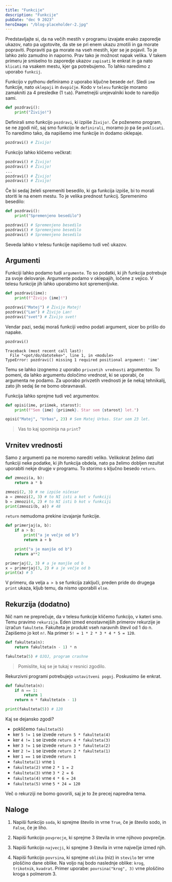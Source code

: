 ```yaml
---
title: "Funkcije"
description: "Funkcije"
pubDate: "dec 9 2023"
heroImage: "/blog-placeholder-2.jpg"
---
```


Predstavljajte si, da na večih mestih v programu izvajate enako zaporedje ukazov, nato pa ugotovite, da ste se pri enem ukazu zmotili in ga morate popraviti. Popraviti pa ga morate na vseh mestih, kjer se je pojavil. To je lahko zelo zamudno in naporno. Prav tako je možnost napak velika. V takem primeru je smiselno to zaporedje ukazov `zapisati` le enkrat in ga nato `klicati` na vsakem mestu, kjer ga potrebujemo. To lahko naredimo z uporabo `funkcij`.

Funkcijo v pythonu definiramo z uporabo ključne besede `def`. Sledi `ime` funkcije, nato `oklepaji` in `dvopičje`. Kodo v `telesu` funkcije moramo zamakniti za 4 presledke (1 `tab`). Pametnejši urejevalniki kode to naredijo sami.

```py
def pozdravi():
    print("Živijo!")
```

Definirali smo funkcijo `pozdravi`, ki izpiše `Živijo!`. Če poženemo program, se ne zgodi nič, saj smo funkcijo le `definirali`, moramo jo pa še `poklicati`. To naredimo tako, da napišemo ime funkcije in dodamo oklepaje.

```py
pozdravi() # Živijo!
```

Funkcijo lahko kličemo večkrat:

```py
pozdravi() # Živijo!
pozdravi() # Živijo!
...
pozdravi() # Živijo!
pozdravi() # Živijo!
```

Če bi sedaj želeli spremeniti besedilo, ki ga funkcija izpiše, bi to morali storiti le na enem mestu. To je velika prednost funkcij. Spremenimo besedilo:

```py
def pozdravi():
    print("Spremenjeno besedilo")

pozdravi() # Spremenjeno besedilo
pozdravi() # Spremenjeno besedilo
pozdravi() # Spremenjeno besedilo
```

Seveda lahko v telesu funkcije napišemo tudi več ukazov.

## Argumenti

Funkciji lahko podamo tudi `argumente`. To so podatki, ki jih funkcija potrebuje za svoje delovanje. Argumente podamo v oklepajih, ločene z vejico. V telesu funkcije jih lahko uporabimo kot spremenljivke.

```py
def pozdravi(ime):
    print(f"Živijo {ime}!")

pozdravi("Matej") # Živijo Matej!
pozdravi("Lan") # Živijo Lan!
pozdravi("svet") # Živijo svet!
```

Vendar pazi, sedaj moraš funkciji vedno podati argument, sicer bo prišlo do napake.

```py
pozdravi()
```

```
Traceback (most recent call last):
  File "<pot/do/datoteke>", line 1, in <module>
TypeError: pozdravi() missing 1 required positional argument: 'ime'
```

Temu se lahko izognemo z uporabo `privzetih vrednosti` argumentov. To pomeni, da lahko argumentu določimo vrednost, ki se uporabi, če argumenta ne podamo. Za uporabo privzetih vrednosti je še nekaj tehnikalij, zato jih sedaj še ne bomo obravnavali.

Funkcija lahko sprejme tudi več argumentov.

```py
def opisi(ime, priimek, starost):
    print(f"Sem {ime} {priimek}. Star sem {starost} let.")

opisi("Matej", "Urbas", 23) # Sem Matej Urbas. Star sem 23 let.
```

> Vas to kaj spominja na `print`?

## Vrnitev vrednosti

Samo z argumenti pa ne moremo narediti veliko. Velikokrat želimo dati funkciji neke podatke, ki jih funkcija obdela, nato pa želimo dobljen rezultat uporabiti nekje drugje v programu. To storimo s ključno besedo `return`.

```py
def zmnozi(a, b):
    return a * b

zmnozi(2, 3) # ne izpiše ničesar
a = zmnozi(2, 3) # to NI isti a kot v funkciji
b = zmnozi(4, 2) # to NI isti b kot v funkciji
print(zmnozi(b, a)) # 48
```

`return` nemudoma prekine izvajanje funkcije.

```py
def primerjaj(a, b):
    if a > b:
        print("a je večje od b")
        return a + b

    print("a je manjše od b")
    return a**2

primerjaj(2, 3) # a je manjše od b
x = primerjaj(3, 2) # a je večje od b
print(x) # 5
```

V primeru, da velja `a > b` se funkcija zaključi, preden pride do drugega `print` ukaza, kljub temu, da nismo uporabili `else`.

## Rekurzija (dodatno)

Nič nam ne preprečuje, da v telesu funkcije kličemo funkcijo, v kateri smo. Temu pravimo `rekurzija`. Eden izmed enostavnejših primerov rekurzije je izračun `fakultete`. Fakulteta je produkt vseh naravnih števil od 1 do n. Zapišemo jo kot `n!`. Na primer `5! = 1 * 2 * 3 * 4 * 5 = 120`.

```py
def fakulteta(n):
    return fakulteta(n - 1) * n

fakulteta(5) # OJOJ, program crashne
```

> Pomislite, kaj se je tukaj v resnici zgodilo.

Rekurzivni programi potrebujejo `ustavitveni pogoj`. Poskusimo še enkrat.

```py
def fakulteta(n):
    if n == 1:
        return 1
    return n * fakulteta(n - 1)

print(fakulteta(5)) # 120
```

Kaj se dejansko zgodi?

-   pokličemo `fakulteta(5)`
-   ker `5 != 1` se izvede `return 5 * fakulteta(4)`
-   ker `4 != 1` se izvede `return 4 * fakulteta(3)`
-   ker `3 != 1` se izvede `return 3 * fakulteta(2)`
-   ker `2 != 1` se izvede `return 2 * fakulteta(1)`
-   ker `1 == 1` se izvede `return 1`
-   `fakulteta(1)` vrne `1`
-   `fakulteta(2)` vrne `2 * 1 = 2`
-   `fakulteta(3)` vrne `3 * 2 = 6`
-   `fakulteta(4)` vrne `4 * 6 = 24`
-   `fakulteta(5)` vrne `5 * 24 = 120`

Več o rekurziji ne bomo govorili, saj je to že precej napredna tema.

## Naloge

1. Napiši funkcijo `soda`, ki sprejme število in vrne `True`, če je število sodo, in `False`, če je liho.

2. Napiši funkcijo `povprecje`, ki sprejme 3 števila in vrne njihovo povprečje.

3. Napiši funkcijo `najvecji`, ki sprejme 3 števila in vrne največje izmed njih.

4. Napiši funkcijo `povrsina`, ki sprejme `oblika` (niz) in `stevilo` ter vrne ploščino dane oblike. Na voljo naj bodo naslednje oblike: `krog`, `trikotnik`, `kvadrat`. Primer uporabe: `povrsina("krog", 3)` vrne ploščino kroga s polmerom 3.
